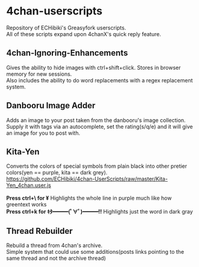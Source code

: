 # 4chan-userscripts
Repository of ECHibiki's Greasyfork userscripts.<br/>
All of these scripts expand upon 4chanX's quick reply feature.

## 4chan-Ignoring-Enhancements
Gives the ability to hide images with ctrl+shift+click. Stores in browser memory for new sessions.<br/>
Also includes the ability to do word replacements with a regex replacement system.<br>

## Danbooru Image Adder
Adds an image to your post taken from the danbooru's image collection.<br/>
Supply it with tags via an autocomplete, set the rating(s/q/e) and it will give an image for you to post with. 

## Kita-Yen
Converts the colors of special symbols from plain black into other pretier colors(yen == purple, kita == dark grey).<br/>
https://github.com/ECHibiki/4chan-UserScripts/raw/master/Kita-Yen_4chan.user.js<br/><br/>
<strong>Press ctrl+\ for ¥</strong>
Highlights the whole line in purple much like how greentext works<br/>
<strong>Press ctrl+k for ｷﾀ━━━(ﾟ∀ﾟ)━━━!!</strong>
Highlights just the word in dark gray<br/>

## Thread Rebuilder
Rebuild a thread from 4chan's archive.<br/>
Simple system that could use some additions(posts links pointing to the same thread and not the archive thread)